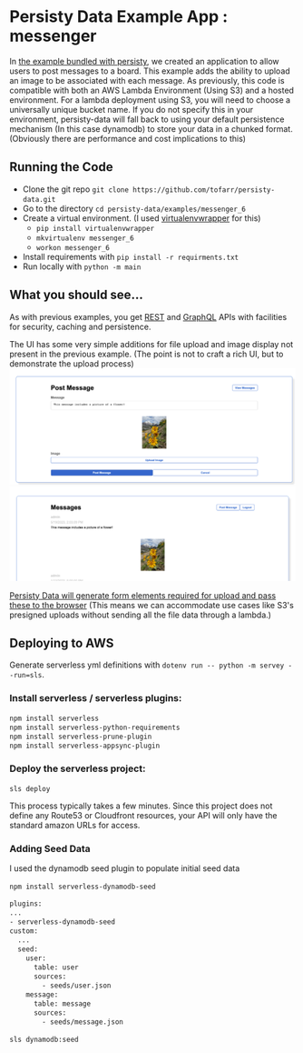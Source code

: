 # Persisty Data Example App : messenger

In [the example bundled with persisty](https://github.com/tofarr/persisty/examples/messenger_5), we created an
application to allow users to post messages to a board. This example adds the ability to upload an image to be
associated with each message. As previously, this code is compatible with both an AWS Lambda Environment (Using S3)
and a hosted environment. For a lambda deployment using S3, you will need to choose a universally unique bucket name.
If you do not specify this in your environment, persisty-data will fall back to using your default persistence mechanism
(In this case dynamodb) to store your data in a chunked format. (Obviously there are performance and cost implications
to this)

## Running the Code

* Clone the git repo `git clone https://github.com/tofarr/persisty-data.git`
* Go to the directory `cd persisty-data/examples/messenger_6`
* Create a virtual environment. (I used [virtualenvwrapper](https://virtualenvwrapper.readthedocs.io/en/latest/)
  for this)
  * `pip install virtualenvwrapper`
  * `mkvirtualenv messenger_6`
  * `workon messenger_6`
* Install requirements with `pip install -r requirments.txt`
* Run locally with `python -m main`

## What you should see...

As with previous examples, you get [REST](http://localhost:8000/docs) and [GraphQL](http://localhost:8000/graphiql/) 
APIs with facilities for security, caching and persistence.

The UI has some very simple additions for file upload and image display not present in the previous example. (The point
is not to craft a rich UI, but to demonstrate the upload process)
![Upload Form](readme/upload_form.png)
![Message with Image](readme/message_with_image.png)

[Persisty Data will generate form elements required for upload and pass these to the 
browser](static_site/index.html#L259) (This means we can accommodate use cases like S3's presigned uploads without
sending all the file data through a lambda.)

## Deploying to AWS

Generate serverless yml definitions with `dotenv run -- python -m servey --run=sls`.

### Install serverless / serverless plugins:

```
npm install serverless
npm install serverless-python-requirements
npm install serverless-prune-plugin
npm install serverless-appsync-plugin
```

### Deploy the serverless project:

`sls deploy`

This process typically takes a few minutes. Since this project does not define any Route53 or Cloudfront resources,
your API will only have the standard amazon URLs for access.

### Adding Seed Data

I used the dynamodb seed plugin to populate initial seed data

`npm install serverless-dynamodb-seed`
```
plugins:
...
- serverless-dynamodb-seed
custom:
  ...
  seed:
    user:
      table: user
      sources:
        - seeds/user.json
    message:
      table: message
      sources:
        - seeds/message.json
```

`sls dynamodb:seed`
